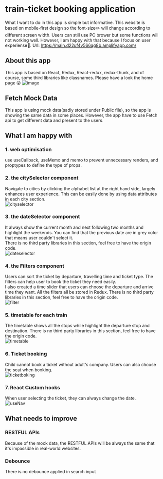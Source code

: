 # train-ticket booking application
What I want to do in this app is simple but informative. This website is based on mobile-first design so the font-size:pencil2: will change according to different screen width. Users can still use PC brower but some functions will not working well. However, I am happy with that because I focus on user experiense:ghost:.
Url: https://main.d22uf4v566qg8b.amplifyapp.com/
##  About this app
This app is based on React, Redux, React-redux, redux-thunk, and of course, some third libraries like classnames.
Please have a look the home page :stuck_out_tongue_winking_eye: 
![image](https://user-images.githubusercontent.com/72715709/129852961-29221c59-7125-40e8-9cfa-efbb71e3cee1.png)
## Fetch Mock Data
This app is using mock data(sadly stored under Public file), so the app is showing the same data in some places. However, the app have to use Fetch api to get different data and present to the users.
## What I am happy with 
### 1. web optimisation
use useCallback, useMemo and memo to prevent unnecessary renders, and proptypes to define the type of props.
### 2. the citySelector component  
Navigate to cities by clicking the alphabet list at the right hand side, largely enhances user experience. 
This can be easily done by using data attributes in each city section.  
![cityselector](https://user-images.githubusercontent.com/72715709/129853368-d3a96e07-a7ca-4052-9a57-2b1509ff2984.gif)
### 3. the dateSelector component  
It always show the current month and next following two months and highlight the weekends. You can find that the previous date are in grey color that means user couldn't select it.  
There is no third party libraries in this section, feel free to have the origin code.  
![dateselector](https://user-images.githubusercontent.com/72715709/129857247-0dc4756a-5cea-4cab-bc97-3c3723fae0b5.gif)
### 4. the Filters component
Users can sort the ticket by departure, travelling time and ticket type. The filters can help user to book the ticket they need easily.  
I also created a time slider that users can choose the departure and arrive time they want. All the filters all be stored in Redux.
There is no third party libraries in this section, feel free to have the origin code.  
![filter](https://user-images.githubusercontent.com/72715709/129864097-529178ed-e760-4e21-892e-64a1f068b123.gif)
### 5. timetable for each train
The timetable shows all the stops while highlight the departure stop and destination. 
There is no third party libraries in this section, feel free to have the origin code.  
![timetable](https://user-images.githubusercontent.com/72715709/129859969-595d6742-bb1e-4bdb-bec9-4758ac5e769d.gif)
### 6. Ticket booking
Child cannot book a ticket without adult's company.
Users can also choose the seat when booking.  
![ticketboking](https://user-images.githubusercontent.com/72715709/129861015-b699b7c1-89b7-4642-96ca-c5f4a872dce2.gif)
### 7. React Custom hooks
When user selecting the ticket, they can always change the date.  
![useNav](https://user-images.githubusercontent.com/72715709/129861527-29f13b2a-8dd7-4b70-8535-51ff70b693aa.gif)
## What needs to improve
### RESTFUL APIs
Because of the mock data, the RESTFUL APIs will be always the same that it's impossible in real-world websites.
### Debounce 
There is no debounce applied in search input 











